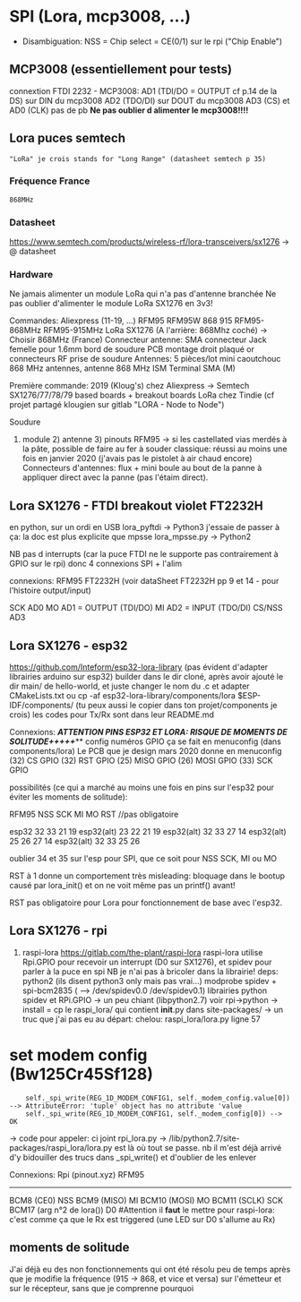 # SPI (Lora, mcp3008, ...) 

* Disambiguation:
NSS = Chip select = CE(0/1) sur le rpi ("Chip Enable")



## MCP3008 (essentiellement pour tests)
connextion FTDI 2232 - MCP3008:
AD1 (TDI/DO = OUTPUT cf p.14 de la DS) sur DIN du mcp3008
AD2 (TDO/DI) sur DOUT du mcp3008
AD3 (CS) et AD0 (CLK) pas de pb
****Ne pas oublier d alimenter le mcp3008!!!!****


## Lora puces semtech
	"LoRa" je crois stands for "Long Range" (datasheet semtech p 35)

### Fréquence France
	868MHz
	
### Datasheet
https://www.semtech.com/products/wireless-rf/lora-transceivers/sx1276 -> @ datasheet

### Hardware
Ne jamais alimenter un module LoRa qui n'a pas d'antenne branchée
Ne pas oublier d'alimenter le module LoRa SX1276 en 3v3! 

Commandes: Aliexpress (11-19, ...)
	RFM95 RFM95W 868 915 RFM95-868MHz RFM95-915MHz LoRa SX1276 (A l'arrière: 868Mhz coché) -> Choisir 868MHz (France)
	Connecteur antenne: SMA connecteur Jack femelle pour 1.6mm bord de soudure PCB montage droit plaqué or connecteurs RF prise de soudure
	Antennes: 5 pièces/lot mini caoutchouc 868 MHz antennes, antenne 868 MHz ISM Terminal SMA (M)

Première commande: 2019 (Kloug's) chez Aliexpress -> Semtech SX1276/77/78/79 based boards + breakout boards LoRa chez Tindie (cf projet partagé klougien sur gitlab "LORA - Node to Node")

Soudure
1) module 2) antenne 3) pinouts
RFM95 -> si les castellated vias merdés à la pâte, possible de faire au fer à souder classique: réussi au moins une fois en janvier 2020 (j'avais pas le pistolet à air chaud encore)
Connecteurs d'antennes: flux + mini boule au bout de la panne à appliquer direct avec la panne (pas l'étaim direct).




## Lora SX1276 - FTDI breakout violet FT2232H
en python, sur un ordi en USB
lora_pyftdi -> Python3 j'essaie de passer à ça: la doc est plus explicite que mpsse
lora_mpsse.py -> Python2

NB pas d interrupts (car la puce FTDI ne le supporte pas contrairement à GPIO sur le rpi) donc 4 connexions SPI + l'alim

connexions: 
RFM95			FT2232H (voir dataSheet FT2232H pp 9 et 14 - pour l'histoire output/input)

SCK				AD0
MO  			AD1 = OUTPUT (TDI/DO) 
MI 				AD2 = INPUT (TDO/DI)
CS/NSS 			AD3





## Lora SX1276 - esp32 
https://github.com/Inteform/esp32-lora-library (pas évident d'adapter librairies arduino sur esp32)
	builder dans le dir cloné, après avoir ajouté le dir main/ de hello-world, et juste changer le nom du .c et adapter CMakeLists.txt
	ou
	cp -af esp32-lora-library/components/lora $ESP-IDF/components/  (tu peux aussi le copier dans ton projet/components je crois)
	les codes pour Tx/Rx sont dans leur README.md

Connexions: *********ATTENTION PINS ESP32 ET LORA: RISQUE DE MOMENTS DE SOLITUDE+++++***********
config numéros GPIO ça se fait en menuconfig (dans components/lora) 
Le PCB que je design mars 2020 donne en menuconfig
	(32) CS GPIO 
	(32) RST GPIO
	(25) MISO GPIO
	(26) MOSI GPIO
	(33) SCK GPIO

possibilités (ce qui a marché au moins une fois en pins sur l'esp32 pour éviter les moments de solitude): 

RFM95		NSS	SCK	MI	MO RST //pas obligatoire

esp32		32	33	21	19
esp32(alt)	23	22	21	19
esp32(alt)	32	33	27	14
esp32(alt)	25	26	27	14 
esp32(alt)	32	33	25	26

oublier 34 et 35 sur l'esp pour SPI, que ce soit pour NSS SCK, MI ou MO

RST à 1 donne un comportement très misleading: bloquage dans le bootup causé par lora_init() et on ne voit même pas un printf() avant!

RST pas obligatoire pour Lora pour fonctionnement de base avec l'esp32.





## Lora SX1276 - rpi 

1) raspi-lora https://gitlab.com/the-plant/raspi-lora
	raspi-lora utilise Rpi.GPIO pour recevoir un interrupt (D0 sur SX1276), et spidev pour parler à la puce en spi
	NB je n'ai pas à bricoler dans la librairie!
deps:
	python2 (ils disent python3 only mais pas vrai...)
	modprobe spidev + spi-bcm2835 ( --> /dev/spidev0.0  /dev/spidev0.1)
	librairies python spidev et RPi.GPIO -> un peu chiant (libpython2.7) voir rpi->python
-> install = cp le raspi_lora/ qui contient __init__.py dans site-packages/ 
-> un truc que j'ai pas eu au départ: chelou: 
 raspi_lora/lora.py ligne 57
 # set modem config (Bw125Cr45Sf128)                                                      
        self._spi_write(REG_1D_MODEM_CONFIG1, self._modem_config.value[0]) --> AttributeError: 'tuple' object has no attribute 'value
		self._spi_write(REG_1D_MODEM_CONFIG1, self._modem_config[0]) --> OK
-> code pour appeler: ci joint rpi_lora.py
-> /lib/python2.7/site-packages/raspi_lora/lora.py est là où tout se passe. nb il m'est déjà arrivé d'y bidouiller des trucs dans _spi_write() et d'oublier de les enlever

Connexions:
Rpi	(pinout.xyz)					RFM95
-----								-----
BCM8 (CE0)							NSS
BCM9 (MISO)							MI
BCM10 (MOSI)						MO
BCM11 (SCLK)						SCK
BCM17 (arg n°2 de lora())			D0	#Attention il **faut** le mettre pour raspi-lora: c'est comme ça que le Rx est triggered (une LED sur D0 s'allume au Rx)




## moments de solitude
J'ai déjà eu des non fonctionnements qui ont été résolu peu de temps après que je modifie la fréquence (915 -> 868, et vice et versa) sur l'émetteur et sur le 
récepteur, sans que je comprenne pourquoi

